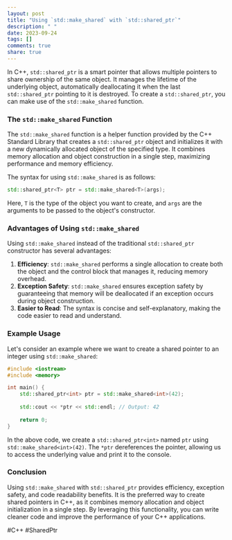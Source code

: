```yaml
---
layout: post
title: "Using `std::make_shared` with `std::shared_ptr`"
description: " "
date: 2023-09-24
tags: []
comments: true
share: true
---
```


In C++, `std::shared_ptr` is a smart pointer that allows multiple pointers to share ownership of the same object. It manages the lifetime of the underlying object, automatically deallocating it when the last `std::shared_ptr` pointing to it is destroyed. To create a `std::shared_ptr`, you can make use of the `std::make_shared` function.

### The `std::make_shared` Function

The `std::make_shared` function is a helper function provided by the C++ Standard Library that creates a `std::shared_ptr` object and initializes it with a new dynamically allocated object of the specified type. It combines memory allocation and object construction in a single step, maximizing performance and memory efficiency.

The syntax for using `std::make_shared` is as follows:

```cpp
std::shared_ptr<T> ptr = std::make_shared<T>(args);
```

Here, `T` is the type of the object you want to create, and `args` are the arguments to be passed to the object's constructor.

### Advantages of Using `std::make_shared`

Using `std::make_shared` instead of the traditional `std::shared_ptr` constructor has several advantages:

1. **Efficiency**: `std::make_shared` performs a single allocation to create both the object and the control block that manages it, reducing memory overhead.
2. **Exception Safety**: `std::make_shared` ensures exception safety by guaranteeing that memory will be deallocated if an exception occurs during object construction.
3. **Easier to Read**: The syntax is concise and self-explanatory, making the code easier to read and understand.

### Example Usage

Let's consider an example where we want to create a shared pointer to an integer using `std::make_shared`:

```cpp
#include <iostream>
#include <memory>

int main() {
    std::shared_ptr<int> ptr = std::make_shared<int>(42);
    
    std::cout << *ptr << std::endl; // Output: 42
    
    return 0;
}
```

In the above code, we create a `std::shared_ptr<int>` named `ptr` using `std::make_shared<int>(42)`. The `*ptr` dereferences the pointer, allowing us to access the underlying value and print it to the console.

### Conclusion

Using `std::make_shared` with `std::shared_ptr` provides efficiency, exception safety, and code readability benefits. It is the preferred way to create shared pointers in C++, as it combines memory allocation and object initialization in a single step. By leveraging this functionality, you can write cleaner code and improve the performance of your C++ applications.

\#C++ \#SharedPtr